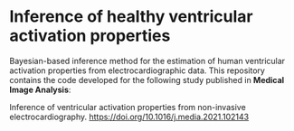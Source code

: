 # Inference of healthy ventricular activation properties
Bayesian-based inference method for the estimation of human ventricular activation properties from electrocardiographic data. 
This repository contains the code developed for the following study published in **Medical Image Analysis**: 

Inference of ventricular activation properties from non-invasive electrocardiography. https://doi.org/10.1016/j.media.2021.102143
